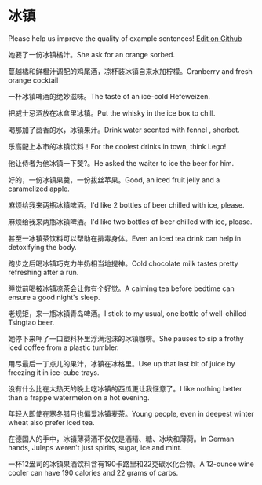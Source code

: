 # 冰镇

Please help us improve the quality of example sentences! [Edit on Github](https://github.com/jiyushe/jiyu-example-sentence-source/blob/main/chinese/bingzhen.md)

<p><span class="chinese">她要了一份冰镇橘汁。</span><span class="english">She ask for an orange sorbed.</span></p>

<p><span class="chinese">蔓越橘和鲜橙汁调配的鸡尾酒，凉杯装冰镇自来水加柠檬。</span><span class="english">Cranberry and fresh orange cocktail</span></p>

<p><span class="chinese">一杯冰镇啤酒的绝妙滋味。</span><span class="english">The taste of an ice-cold Hefeweizen.</span></p>

<p><span class="chinese">把威士忌酒放在冰盒里冰镇。</span><span class="english">Put the whisky in the ice box to chill.</span></p>

<p><span class="chinese">喝那加了茴香的水，冰镇果汁。</span><span class="english">Drink water scented with fennel , sherbet.</span></p>

<p><span class="chinese">乐高配上本市的冰镇饮料！</span><span class="english">For the coolest drinks in town, think Lego!</span></p>

<p><span class="chinese">他让侍者为他冰镇一下芠?。</span><span class="english">He asked the waiter to ice the beer for him.</span></p>

<p><span class="chinese">好的，一份冰镇果羹，一份拔丝苹果。</span><span class="english">Good, an iced fruit jelly and a caramelized apple.</span></p>

<p><span class="chinese">麻烦给我来两瓶冰镇啤酒。</span><span class="english">I'd like 2 bottles of beer chilled with ice, please.</span></p>

<p><span class="chinese">麻烦给我来两瓶冰镇啤酒。</span><span class="english">I'd like two bottles of beer chilled with ice, please.</span></p>

<p><span class="chinese">甚至一冰镇茶饮料可以帮助在排毒身体。</span><span class="english">Even an iced tea drink can help in detoxifying the body.</span></p>

<p><span class="chinese">跑步之后喝冰镇巧克力牛奶相当地提神。</span><span class="english">Cold chocolate milk tastes pretty refreshing after a run.</span></p>

<p><span class="chinese">睡觉前喝被冰镇凉茶会让你有个好觉。</span><span class="english">A calming tea before bedtime can ensure a good night's sleep.</span></p>

<p><span class="chinese">老规矩，来一瓶冰镇青岛啤酒。</span><span class="english">I stick to my usual, one bottle of well-chilled Tsingtao beer.</span></p>

<p><span class="chinese">她停下来呷了一口塑料杯里浮满泡沫的冰镇咖啡。</span><span class="english">She pauses to sip a frothy iced coffee from a plastic tumbler.</span></p>

<p><span class="chinese">用尽最后一丁点儿的果汁，冰镇在冰格里。</span><span class="english">Use up that last bit of juice by freezing it in ice-cube trays.</span></p>

<p><span class="chinese">没有什么比在大热天的晚上吃冰镇的西瓜更让我惬意了。</span><span class="english">I like nothing better than a frappe watermelon on a hot evening.</span></p>

<p><span class="chinese">年轻人即使在寒冬腊月也偏爱冰镇麦茶。</span><span class="english">Young people, even in deepest winter wheat also prefer iced tea.</span></p>

<p><span class="chinese">在德国人的手中，冰镇薄荷酒不仅仅是酒精、糖、冰块和薄荷。</span><span class="english">In German hands, Juleps weren't just spirits, sugar, ice and mint.</span></p>

<p><span class="chinese">一杯12盎司的冰镇果酒饮料含有190卡路里和22克碳水化合物。</span><span class="english">A 12-ounce wine cooler can have 190 calories and 22 grams of carbs.</span></p>


